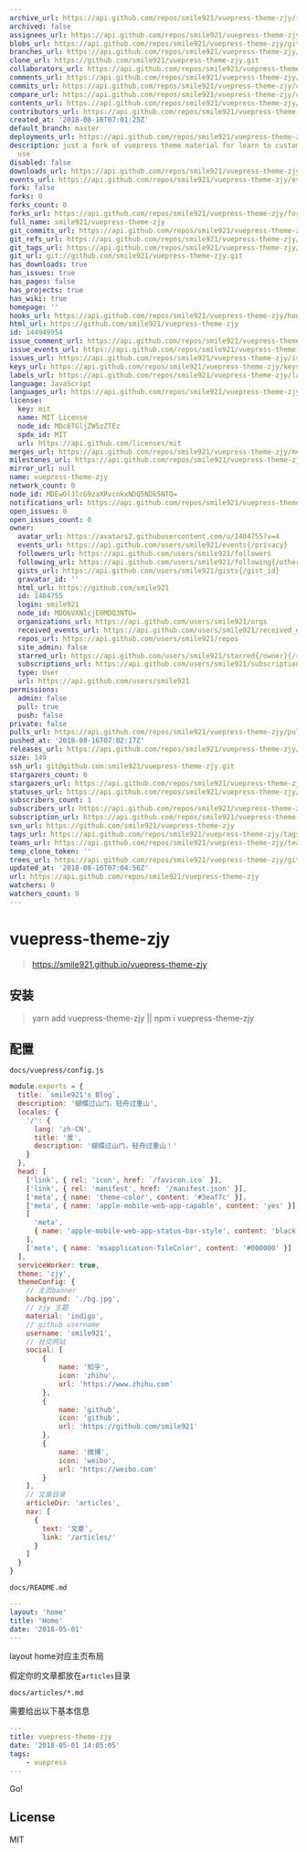 ```yaml
---
archive_url: https://api.github.com/repos/smile921/vuepress-theme-zjy/{archive_format}{/ref}
archived: false
assignees_url: https://api.github.com/repos/smile921/vuepress-theme-zjy/assignees{/user}
blobs_url: https://api.github.com/repos/smile921/vuepress-theme-zjy/git/blobs{/sha}
branches_url: https://api.github.com/repos/smile921/vuepress-theme-zjy/branches{/branch}
clone_url: https://github.com/smile921/vuepress-theme-zjy.git
collaborators_url: https://api.github.com/repos/smile921/vuepress-theme-zjy/collaborators{/collaborator}
comments_url: https://api.github.com/repos/smile921/vuepress-theme-zjy/comments{/number}
commits_url: https://api.github.com/repos/smile921/vuepress-theme-zjy/commits{/sha}
compare_url: https://api.github.com/repos/smile921/vuepress-theme-zjy/compare/{base}...{head}
contents_url: https://api.github.com/repos/smile921/vuepress-theme-zjy/contents/{+path}
contributors_url: https://api.github.com/repos/smile921/vuepress-theme-zjy/contributors
created_at: '2018-08-16T07:01:25Z'
default_branch: master
deployments_url: https://api.github.com/repos/smile921/vuepress-theme-zjy/deployments
description: just a fork of vuepress theme material for learn to custom for my own
  use
disabled: false
downloads_url: https://api.github.com/repos/smile921/vuepress-theme-zjy/downloads
events_url: https://api.github.com/repos/smile921/vuepress-theme-zjy/events
fork: false
forks: 0
forks_count: 0
forks_url: https://api.github.com/repos/smile921/vuepress-theme-zjy/forks
full_name: smile921/vuepress-theme-zjy
git_commits_url: https://api.github.com/repos/smile921/vuepress-theme-zjy/git/commits{/sha}
git_refs_url: https://api.github.com/repos/smile921/vuepress-theme-zjy/git/refs{/sha}
git_tags_url: https://api.github.com/repos/smile921/vuepress-theme-zjy/git/tags{/sha}
git_url: git://github.com/smile921/vuepress-theme-zjy.git
has_downloads: true
has_issues: true
has_pages: false
has_projects: true
has_wiki: true
homepage: ''
hooks_url: https://api.github.com/repos/smile921/vuepress-theme-zjy/hooks
html_url: https://github.com/smile921/vuepress-theme-zjy
id: 144949954
issue_comment_url: https://api.github.com/repos/smile921/vuepress-theme-zjy/issues/comments{/number}
issue_events_url: https://api.github.com/repos/smile921/vuepress-theme-zjy/issues/events{/number}
issues_url: https://api.github.com/repos/smile921/vuepress-theme-zjy/issues{/number}
keys_url: https://api.github.com/repos/smile921/vuepress-theme-zjy/keys{/key_id}
labels_url: https://api.github.com/repos/smile921/vuepress-theme-zjy/labels{/name}
language: JavaScript
languages_url: https://api.github.com/repos/smile921/vuepress-theme-zjy/languages
license:
  key: mit
  name: MIT License
  node_id: MDc6TGljZW5zZTEz
  spdx_id: MIT
  url: https://api.github.com/licenses/mit
merges_url: https://api.github.com/repos/smile921/vuepress-theme-zjy/merges
milestones_url: https://api.github.com/repos/smile921/vuepress-theme-zjy/milestones{/number}
mirror_url: null
name: vuepress-theme-zjy
network_count: 0
node_id: MDEwOlJlcG9zaXRvcnkxNDQ5NDk5NTQ=
notifications_url: https://api.github.com/repos/smile921/vuepress-theme-zjy/notifications{?since,all,participating}
open_issues: 0
open_issues_count: 0
owner:
  avatar_url: https://avatars2.githubusercontent.com/u/1404755?v=4
  events_url: https://api.github.com/users/smile921/events{/privacy}
  followers_url: https://api.github.com/users/smile921/followers
  following_url: https://api.github.com/users/smile921/following{/other_user}
  gists_url: https://api.github.com/users/smile921/gists{/gist_id}
  gravatar_id: ''
  html_url: https://github.com/smile921
  id: 1404755
  login: smile921
  node_id: MDQ6VXNlcjE0MDQ3NTU=
  organizations_url: https://api.github.com/users/smile921/orgs
  received_events_url: https://api.github.com/users/smile921/received_events
  repos_url: https://api.github.com/users/smile921/repos
  site_admin: false
  starred_url: https://api.github.com/users/smile921/starred{/owner}{/repo}
  subscriptions_url: https://api.github.com/users/smile921/subscriptions
  type: User
  url: https://api.github.com/users/smile921
permissions:
  admin: false
  pull: true
  push: false
private: false
pulls_url: https://api.github.com/repos/smile921/vuepress-theme-zjy/pulls{/number}
pushed_at: '2018-08-16T07:02:17Z'
releases_url: https://api.github.com/repos/smile921/vuepress-theme-zjy/releases{/id}
size: 149
ssh_url: git@github.com:smile921/vuepress-theme-zjy.git
stargazers_count: 0
stargazers_url: https://api.github.com/repos/smile921/vuepress-theme-zjy/stargazers
statuses_url: https://api.github.com/repos/smile921/vuepress-theme-zjy/statuses/{sha}
subscribers_count: 1
subscribers_url: https://api.github.com/repos/smile921/vuepress-theme-zjy/subscribers
subscription_url: https://api.github.com/repos/smile921/vuepress-theme-zjy/subscription
svn_url: https://github.com/smile921/vuepress-theme-zjy
tags_url: https://api.github.com/repos/smile921/vuepress-theme-zjy/tags
teams_url: https://api.github.com/repos/smile921/vuepress-theme-zjy/teams
temp_clone_token: ''
trees_url: https://api.github.com/repos/smile921/vuepress-theme-zjy/git/trees{/sha}
updated_at: '2018-08-16T07:04:56Z'
url: https://api.github.com/repos/smile921/vuepress-theme-zjy
watchers: 0
watchers_count: 0
---
```


# vuepress-theme-zjy

> https://smile921.github.io/vuepress-theme-zjy

## 安装
> yarn add vuepress-theme-zjy || npm i vuepress-theme-zjy

## 配置

`docs/vuepress/config.js`

```js
module.exports = {
  title: `smile921's Blog`,
  description: '蝴蝶过山门，轻舟过重山',
  locales: {
    '/': {
      lang: 'zh-CN',
      title: '景',
      description: '蝴蝶过山门，轻舟过重山！'
    }
  },
  head: [
    ['link', { rel: 'icon', href: `/favicon.ico` }],
    ['link', { rel: 'manifest', href: '/manifest.json' }],
    ['meta', { name: 'theme-color', content: '#3eaf7c' }],
    ['meta', { name: 'apple-mobile-web-app-capable', content: 'yes' }],
    [
      'meta',
      { name: 'apple-mobile-web-app-status-bar-style', content: 'black' }
    ],
    ['meta', { name: 'msapplication-TileColor', content: '#000000' }]
  ],
  serviceWorker: true,
  theme: 'zjy',
  themeConfig: {
    // 主页banner
    background: './bg.jpg',
    // zjy 主题
    material: 'indigo',
    // github username
    username: 'smile921',
    // 社交网站
    social: [
        {
            name: '知乎',
            icon: 'zhihu',
            url: 'https://www.zhihu.com'
        },
        {
            name: 'github',
            icon: 'github',
            url: 'https://github.com/smile921'
        },
        {
            name: '微博',
            icon: 'weibo',
            url: 'https://weibo.com'
        }
    ],
    // 文章目录
    articleDir: 'articles',
    nav: [
      {
        text: '文章',
        link: '/articles/'
      }
    ]
  }
}
```

`docs/README.md`

```yaml
---
layout: 'home'
title: 'Home'
date: '2018-05-01'
---
```
layout home对应主页布局

假定你的文章都放在`articles`目录

`docs/articles/*.md`

需要给出以下基本信息

```yaml
---
title: vuepress-theme-zjy
date: '2018-05-01 14:05:05'
tags:
    - vuepress
---
```

Go!


## License

MIT

